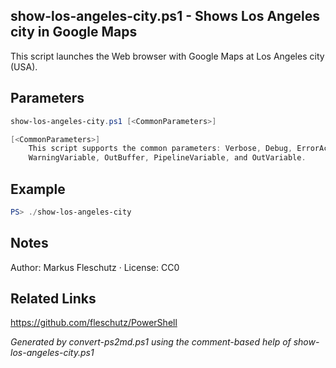 ## show-los-angeles-city.ps1 - Shows Los Angeles city in Google Maps

This script launches the Web browser with Google Maps at Los Angeles city (USA).

## Parameters
```powershell
show-los-angeles-city.ps1 [<CommonParameters>]

[<CommonParameters>]
    This script supports the common parameters: Verbose, Debug, ErrorAction, ErrorVariable, WarningAction, 
    WarningVariable, OutBuffer, PipelineVariable, and OutVariable.
```

## Example
```powershell
PS> ./show-los-angeles-city

```

## Notes
Author: Markus Fleschutz · License: CC0

## Related Links
https://github.com/fleschutz/PowerShell

*Generated by convert-ps2md.ps1 using the comment-based help of show-los-angeles-city.ps1*
